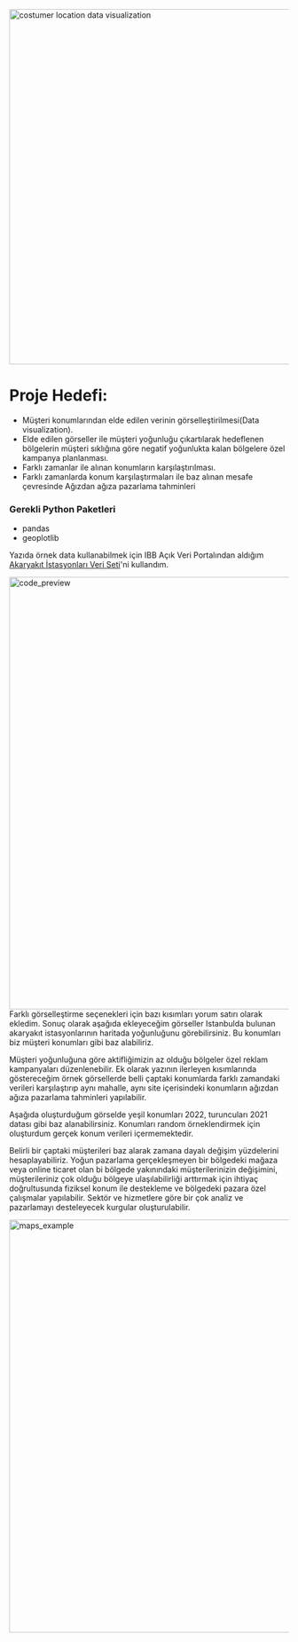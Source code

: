 <img width="640" alt="costumer location data visualization" src="https://user-images.githubusercontent.com/9290445/166223818-bf9ce70c-8685-400c-957e-6f613aaf994f.png">

# Proje Hedefi:
- Müşteri konumlarından elde edilen verinin görselleştirilmesi(Data visualization).
- Elde edilen görseller ile müşteri yoğunluğu çıkartılarak hedeflenen bölgelerin müşteri sıklığına göre negatif yoğunlukta kalan bölgelere özel kampanya planlanması.
- Farklı zamanlar ile alınan konumların karşılaştırılması.
- Farklı zamanlarda konum karşılaştırmaları ile baz alınan mesafe çevresinde Ağızdan ağıza pazarlama tahminleri

### Gerekli Python Paketleri
* pandas 
* geoplotlib

Yazıda örnek data kullanabilmek için IBB Açık Veri Portalından aldığım [Akaryakıt İstasyonları Veri Seti](https://data.ibb.gov.tr/dataset/akaryakit-istasyonlari/resource/5625860c-d79a-446f-898e-2aa2b9099bc8 "Akaryakıt İstasyonları Veri Seti")'ni kullandım.

<img width="779" alt="code_preview" src="https://user-images.githubusercontent.com/9290445/166224084-dfdd5b45-7365-41c6-8fe4-2d5f3ebc9b3c.png">
Farklı görselleştirme seçenekleri için bazı kısımları yorum satırı olarak ekledim.
Sonuç olarak aşağıda ekleyeceğim görseller Istanbulda bulunan akaryakıt istasyonlarının haritada yoğunluğunu görebilirsiniz. Bu konumları biz müşteri konumları gibi baz alabiliriz.

Müşteri yoğunluğuna göre aktifliğimizin az olduğu bölgeler özel reklam kampanyaları düzenlenebilir. Ek olarak yazının ilerleyen kısımlarında göstereceğim örnek görsellerde belli çaptaki konumlarda farklı zamandaki verileri karşılaştırıp aynı mahalle, aynı site içerisindeki konumların ağızdan ağıza pazarlama tahminleri yapılabilir.


Aşağıda oluşturduğum görselde yeşil konumları 2022, turuncuları 2021 datası gibi baz alanabilirsiniz. Konumları random örneklendirmek için oluşturdum gerçek konum verileri içermemektedir.

Belirli bir çaptaki müşterileri baz alarak zamana dayalı değişim yüzdelerini hesaplayabiliriz. Yoğun pazarlama gerçekleşmeyen bir bölgedeki mağaza veya online ticaret olan bi bölgede yakınındaki müşterilerinizin değişimini, müşterileriniz çok olduğu bölgeye ulaşılabilirliği arttırmak için ihtiyaç doğrultusunda fiziksel konum ile destekleme ve bölgedeki pazara özel çalışmalar yapılabilir. Sektör ve hizmetlere göre bir çok analiz ve pazarlamayı desteleyecek kurgular oluşturulabilir.

<img width="744" alt="maps_example" src="https://user-images.githubusercontent.com/9290445/166224080-459ea97f-be88-4d9b-8579-cee7ade4597f.png">
